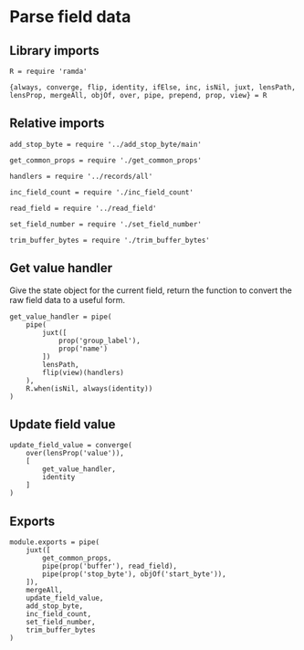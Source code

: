 # Parse field data

## Library imports

	R = require 'ramda'

	{always, converge, flip, identity, ifElse, inc, isNil, juxt, lensPath, lensProp, mergeAll, objOf, over, pipe, prepend, prop, view} = R


## Relative imports

	add_stop_byte = require '../add_stop_byte/main'

	get_common_props = require './get_common_props'

	handlers = require '../records/all'

	inc_field_count = require './inc_field_count'

	read_field = require '../read_field'

	set_field_number = require './set_field_number'

	trim_buffer_bytes = require './trim_buffer_bytes'


## Get value handler

Give the state object for the current field, return the function to convert the raw field data to a useful form.

	get_value_handler = pipe(
		pipe(
			juxt([
				prop('group_label'),
				prop('name')
			])
			lensPath,
			flip(view)(handlers)
		),
		R.when(isNil, always(identity))
	)


## Update field value

	update_field_value = converge(
		over(lensProp('value')),
		[
			get_value_handler,
			identity
		]
	)


## Exports

	module.exports = pipe(
		juxt([
			get_common_props,
			pipe(prop('buffer'), read_field),
			pipe(prop('stop_byte'), objOf('start_byte')),
		]),
		mergeAll,
		update_field_value,
		add_stop_byte,
		inc_field_count,
		set_field_number,
		trim_buffer_bytes
	)
